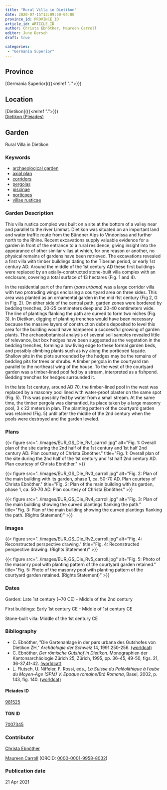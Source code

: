 ```yaml
---
title: "Rural Villa in Dietikon"
date: 2020-07-15T13:09:50-04:00
province_id: PROVINCE_ID
article_id: ARTICLE_ID
author: Christa Ebnöther, Maureen Carroll
editor: June Dorsch
draft: true

categories:
 - "Germania Superior"
---
```


## Province

[Germania Superior]({{<relref "..">}})  

<!--### Province Description-->

<!-- DESCRIPTION -->


## Location

[Dietikon]({{<relref ".">}}) \
[Dietikon (Pleiades)](https://pleiades.stoa.org/places/981525)

<!--### Location Description-->

<!-- LEAVE THIS BLANK FOR NOW -->

<!--## Sublocation-->

<!--
[AREA WITHIN LOCATION, LIKE “PALATINE HILL”](GEOREFERENCE LINK)
A sublocation is any area larger than an individual garden, but located within a location. I would always try to include a link to a controlled vocabulary here if possible. This ID may well be different from the Garden ID, e.g., Pompeii versus a Garden in one of the houses which has its own Pleiades ID.
-->

<!--### Sublocation Description-->

<!-- DESCRIPTION -->

## Garden

Rural Villa in Dietikon

### Keywords

- [archaeological garden](#)
- [axial plan](http://vocab.getty.edu/page/aat/300121971)
- [corridors](http://vocab.getty.edu/page/aat/300004294)
- [pergolas](http://vocab.getty.edu/page/aat/300006783)
- [piscinae](http://vocab.getty.edu/page/aat/300375619)
- [porticoes](http://vocab.getty.edu/page/aat/300004145)
- [villae rusticae](http://vocab.getty.edu/page/aat/300005518)

### Garden Description

This villa rustica complex was built on a site at the bottom of a valley near and parallel to the river Limmat. Dietikon was situated on an important land and water traffic route from the Bündner Alps to Vindonissa and further north to the Rhine. Recent excavations supply valuable evidence for a garden in front of the entrance to a rural residence, giving insight into the appearance of other similar villas at which, for one reason or another, no physical remains of gardens have been retrieved. The excavations revealed a first villa with timber buildings dating to the Tiberian period, or early 1st century AD. Around the middle of the 1st century AD these first buildings were replaced by an axially-constructed stone-built villa complex with an enclosure, covering a total surface of 13 hectares (Fig. 1 and 4).

In the residential part of the farm (*pars urbana*) was a large corridor villa with two protruding wings enclosing a courtyard area on three sides. This area was planted as an ornamental garden in the mid-1st century (Fig 2, G in Fig. 2). On either side of the central path, garden zones were bordered by bedding trenches, 20-25 centimeters deep and 20-40 centimeters wide. The line of plantings flanking the path are curved to form two niches (Fig. 3). In Dietikon, digging of planting trenches would have been necessary because the massive layers of construction debris deposited to level this area for the building would have hampered a successful growing of garden plants. The archaeobotanical analysis of several soil samples revealed little of relevance, but box hedges have been suggested as the vegetation in the bedding trenches, forming a low living edge to these formal garden beds, and possibly climbing plants such as ivy along the porticoed façade. Shallow pits in the plots surrounded by the hedges may be the remains of bedding pits for trees or shrubs. A timber pergola in the courtyard ran parallel to the northeast wing of the house. To the west of the courtyard garden was a timber-lined pool fed by a stream, interpreted as a fishpond. Bedding trenches for hedges surrounded it.

In the late 1st century, around AD 70, the timber-lined pool in the west was replaced by a masonry pool lined with water-proof plaster on the same spot (Fig. 5). This was possibly fed by water from a small stream. At the same time, the timber pergola was dismantled, its place taken by a large masonry pool, 3 x 22 meters in plan. The planting pattern of the courtyard garden was retained (Fig. 5) until after the middle of the 2nd century when the pools were destroyed and the garden leveled.

<!--### Maps-->

<!--
{{< figure src="../images/image_name.ext" alt="alt_text" title="CAPTION" >}}
-->

### Plans

{{< figure src="../images/EUR_GS_Die_Rv1_carroll.jpg" alt="Fig. 1: Overall plan of the site during the 2nd half of the 1st century and 1st half 2nd century AD. Plan courtesy of Christa Ebnöther." title="Fig. 1: Overall plan of the site during the 2nd half of the 1st century and 1st half 2nd century AD. Plan courtesy of Christa Ebnöther." >}}

{{< figure src="../images/EUR_GS_Die_Rv3_carroll.jpg" alt="Fig. 2: Plan of the main building with its garden, phase 1, ca. 50-70 AD. Plan courtesy of Christa Ebnöther." title="Fig. 2: Plan of the main building with its garden, phase 1, ca. 50-70 AD. Plan courtesy of Christa Ebnöther." >}}

{{< figure src="../images/EUR_GS_Die_Rv4_carroll.jpg" alt="Fig. 3: Plan of the main building showing the curved plantings flanking the path." title="Fig. 3: Plan of the main building showing the curved plantings flanking the path. (Rights Statement)" >}}

### Images

{{< figure src="../images/EUR_GS_Die_Rv2_carroll.jpg" alt="Fig. 4: Reconstructed perspective drawing." title="Fig. 4: Reconstructed perspective drawing. (Rights Statement)" >}}

{{< figure src="../images/EUR_GS_Die_Rv5_carroll.jpg" alt="Fig. 5: Photo of the masonry pool with planting pattern of the courtyard garden retained." title="Fig. 5: Photo of the masonry pool with planting pattern of the courtyard garden retained. (Rights Statement)" >}}

### Dates

Garden: Late 1st century (~70 CE) - Middle of the 2nd century

First buildings: Early 1st century CE - Middle of 1st century CE

Stone-built villa: Middle of the 1st century CE

### Bibliography

* C. Ebnöther, "Die Gartenanlage in der pars urbana des Gutshofes von Dietikon ZH," *Archäologie der Schweiz* 14, 1991:250-256. [(worldcat)](http://www.worldcat.org/oclc/891753339)
* C. Ebnöther, *Der römische Gutshof in Dietikon*. Monographien der Kantonsarchäologie Zürich 25, Zürich, 1995, pp. 36-45, 49-50, figs. 21, 36-37,41-42. [(worldcat)](http://www.worldcat.org/oclc/891774240)
* L. Flutsch, U. Niffeler, F. Rossi, eds., *La Suisse du Paléolithique à l’aube du Moyen-Age (SPM) V. Epoque romaine/Età Romana*, Basel, 2002, p. 143, fig. 140. [(worldcat)](http://www.worldcat.org/oclc/492139765)

<!--#### Periodo ID-->

<!-- [PERIODO_ID](https://pleiades.stoa.org/places/PLEIADES_ID) -->

#### Pleiades ID

[981525](https://pleiades.stoa.org/places/981525)

#### TGN ID

[7007345](http://vocab.getty.edu/page/tgn/7007345)

### Contributor

[Christa Ebnöther](https://www.iaw.unibe.ch/ueber_uns/arp_amp_pa_personen/prof_dr_ebnoether_christa/index_ger.html#pane222202)

[Maureen Carroll](https://www.sheffield.ac.uk/archaeology/our-people/academic-staff/maureen-carroll) (ORCID: [0000-0001-9958-8032](https://orcid.org/0000-0001-9958-8032))

### Publication date


21 Apr 2021

<!--### Related articles-->

<!-- Links to other related articles. Leave blank for now -->